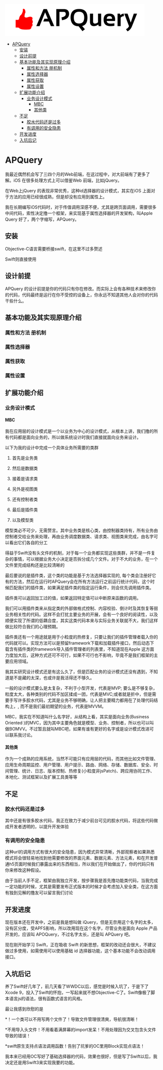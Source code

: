  ![image](https://github.com/APQuery/APQuery/blob/master/icons/logo.png)
 
- [APQuery](#APQuery)
    - [安装](#安装)
    - [设计前提](#设计前提)
    - [基本功能及其实现原理介绍](#基本功能及其实现原理介绍)
        - [属性和方法  册机制](#属性和方法--册机制)
        - [属性选择器](#属性选择器)
        - [属性获取](#属性获取)
        - [属性设置](#属性设置)
    - [扩展功能介绍](#扩展功能介绍)
        - [业务设计模式](#业务设计模式)
            - [MBC](#MBC)
            - [其他类](#其他类)
    - [不足](#不足)
        - [胶水代码还是过多](#胶水代码还是过多)
        - [有调用的安全隐患](#有调用的安全隐患)
    - [开发进度](#开发进度)
    - [入坑后记](#入坑后记)


# APQuery

我最近偶然机会写了三四个月的Web前端，在这过程中，对大前端有了更多了解。iOS 在很多处理方式上可以借鉴Web 前端，比如jQuery。

在Web上jQuery 的表现非常优秀，这种id选择器的设计模式，其实在iOS 上面对于方法的应用已经很成熟，但是却没有应用到属性上。

我在长期编写iOS代码时，对于传值调用深感不便，尤其是跨页面调用，需要很多中间代码，索性决定撸一个框架，来实现基于属性选择器的开发架构，叫Apple Query 好了，两个字缩写，APQuery。


## 安装

Objective-C语言需要桥接swift，在这里不过多赘述

Swift则直接使用

## 设计前提

APQuery 的设计前提是你的代码只有你在修改。而实际上会有各种技术来修改你的代码，代码最终是运行在你不受控的设备上，你永远不知道其他人会对你的代码干些什么。

## 基本功能及其实现原理介绍

### 属性和方法  册机制

### 属性选择器

### 属性获取

### 属性设置

## 扩展功能介绍

### 业务设计模式

#### MBC

我在应用层的设计模式是一个以业务为中心的设计模式，从根本上讲，我们撸的所有代码都是面向业务的，所以做系统设计时我们直接就面向业务来设计。

以下为我的设计中完成一个具体业务所需要的类群

1. 首先是业务类

2. 然后是数据类

3. 接着是请求类

4. 另外是视图类

5. 还有控制者类

6. 最后是插件类

7. 以及模型类



模型类必不可少，无需赘言。其中业务类是核心类，由控制器类持有，所有业务由控制者交给业务来处理，再由业务调度数据类、请求类、视图类来完成，由名字可以看出它们各自的分工

得益于Swift没有头文件的机制，对于每一个业务都实现这些类群，并不是一件复杂的事情，可以根据业务大小决定是否拆分成几个文件。对于不大的业务，在一个文件里完成结构还是比较清晰的

最后要说的是插件类，这个类的功能是基于方法选择器实现的, 每个类会注册好它有的方法，然后在运行时APQuery会在所有方法运行之前运行统计代码，这个时候匹配我们的插件类，如果满足插件类的指定运行条件，则会优先调用插件类。

插件类可以返回加工过的值，如果返回特定值可以中断原来函数的调用。

我们可以用插件类来从指定类的外部做格式控制、内容校验、倒计时及其恢复等弱业务相关性的代码。这样不会打扰主要业务的开展，会有一个良好的阅读性，以及顺便实现了所谓的低耦合度，其实这类代码本来与实际业务关联就不大，我们这样做比较符合我们的心理预期。

插件类还有一个用途就是用于小粒度的热修复，只要让我们的插件管理者载入你的代码就可以。实现方法可以是预留framework下载和加载插件接口，然后动态下载含有插件类的framework导入插件管理者的列表里，不知道现在Apple 这方面力度加大后，这种方式还可不可行，如果不可行也不影响，毕竟不是我们框架的主要应用领域。

我其实研究设计模式还是有这么久了，但是匹配业务的设计模式还没有遇到，不知道是不是藏的太深，也或许是我活得还不够久。

一般的设计模式要么是太复杂，不利于小型开发，代表是MVP; 要么是不够复杂，粒度太大，各种类别的代码不加区揉成一团，代表是MVC;或者就是折中，但是需要手写许多胶水代码，尤其是业务不够明确，让人把主要精力都用在了处理代码结构上，, 而不是我们最初期望的业务，代表是MVVM。

MBC，我实在不知道叫什么名字好，从结构上看，其实是面向业务(Business Oriented )的MVC，因为其中主要角色就是模型、业务、控制者，所以也可以叫做BOMVV。不过暂且就叫MBC吧，如果有谁有更好的名字或是设计模式改进可以联系我讨论。

#### 其他类

作为一个成熟的应用系统，当然不可能只有应用层的代码，而其他比如文件管理、应用生命周期监控、用户管理、用户提示、路由、网络、存储、数据库、安全、时间管理、统计、日志、版本控制、热修复(小粒度非jsPatch)、跨应用协同工作、本地化、测试框架以及扩展工具类等等

## 不足

### 胶水代码还是过多

其中还是有很多胶水代码，我正在致力于减少前台可见的胶水代码，将这些代码做成开发者透明的，以提升开发体验

### 有调用的安全隐患

这种url的调用方式有很大的安全隐患，因为模式异常清晰，外部观察者如果熟悉模式将会很轻易地找到他需要修改的界面元素、数据元素、方法元素，和在开发普通h5页面时候我们暴露出来的东西相当，所以我们在开始做出了，你的代码只有你来修改这种假设。

由于当前人手不足，框架由我独立开发，按步骤我是首先撸功能类代码，当我完成一定功能的时候，尤其是需要发布正式版本的时候才会考虑加入安全类，在这方面有独到见解的撸友可以留言我们讨论

## 开发进度

现在版本还在开发中，之前是我是想叫做 iQuery，但是无奈用这个名字的太多，没有区分度，受APFS影响，所以改用现在这个名字，尽管业务是面向 Apple 产品开发的，应该叫 APOQuery，不过名字太长，还是叫 APQuery 吧。

现在刚开始学习 Swift，正在吸收 Swift 的新思想，框架的改动还会很大，不建议做过多使用，如需使用可以使用基础 id 选择器功能，这个基本功能不会改动调用接口。



## 入坑后记

养了Swift好几年了，前几天看了WWDC以后，感觉是时候入坑了，于是下了Xcode 9，投入了Swift的怀抱，一写起来就不想Objective-C了。Swift像极了脚本语言js的语法，很有函数式语言的风格。

最让我感到欣慰的是

*！一个类可以不用写两个文件了！导致文件管理很清爽，导航很清晰！

*不用导入头文件！不用看着满屏幕的import发呆！不用处理因为交叉包含头文件导致的错误！

*swift原生支持点语法调用函数！告别了坑爹的OC里用Block实现点语法！

我本来已经用OC写好了基础选择器的代码，效果也很好，但是写了Swift以后，我决定还是用Swift3来实现我要的功能。








